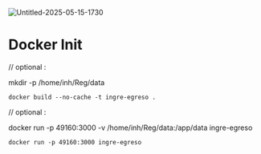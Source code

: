 ![Untitled-2025-05-15-1730](https://github.com/user-attachments/assets/5de3f512-98c1-4891-87a6-7c72bc67f974)



# Docker Init

// optional :

mkdir -p /home/inh/Reg/data

```
docker build --no-cache -t ingre-egreso .
```

// optional :   

docker run -p 49160:3000 -v /home/inh/Reg/data:/app/data ingre-egreso


```
docker run -p 49160:3000 ingre-egreso
```